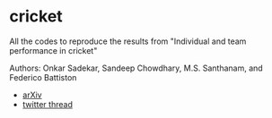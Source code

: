 # cricket

All the codes to reproduce the results from "Individual and team performance in cricket"

Authors: Onkar Sadekar, Sandeep Chowdhary, M.S. Santhanam, and Federico Battiston

- [arXiv](https://arxiv.org/abs/2401.15161)
- [twitter thread](https://x.com/OnkarSadekar/status/1752226570884755817?s=20)
